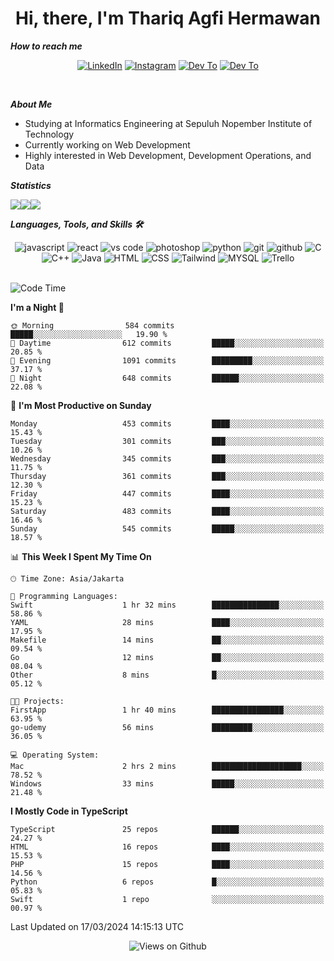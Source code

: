 <div align="center">
  <h1>Hi, there, I'm Thariq Agfi Hermawan</h1>
</div>


***How to reach me***
<p align='center'>
   <a href="https://www.linkedin.com/in/thariqagfihermawan" target="_blank"><img src="https://img.shields.io/badge/LinkedIn-0077B5?style=for-the-badge&logo=linkedin&logoColor=white" alt="LinkedIn"></a>
   <a href="https://www.instagram.com/thoriqagfi" target="_blank"><img src="https://img.shields.io/badge/Instagram-E4405F?style=for-the-badge&logo=instagram&logoColor=white" alt="Instagram"></a>
   <a href="https://medium.com/@thoriq.aghfi60" target="_blank"><img src="https://img.shields.io/badge/Medium-12100E?style=for-the-badge&logo=medium&logoColor=white" alt="Dev To"></a>
   <a href="https://linktr.ee/thoriqagfi" target="_blank"><img src="https://img.shields.io/badge/linktree-1de9b6?style=for-the-badge&logo=linktree&logoColor=white" alt="Dev To"></a>
</p>

<br>

***About Me***
- Studying at Informatics Engineering at Sepuluh Nopember Institute of Technology
- Currently working on Web Development
- Highly interested in Web Development, Development Operations, and Data

***Statistics***

<!-- [![GitHub Streak](http://github-readme-streak-stats.herokuapp.com?user=thoriqagfi&theme=dark)](https://git.io/streak-stats) -->

<div align="center">
  <div style="display: flex;">
    <img src="http://github-readme-streak-stats.herokuapp.com?user=thoriqagfi&theme=chartreuse-dark"/>
    <img src="https://github-readme-stats.vercel.app/api/top-langs/?username=thoriqagfi&layout=compact&&theme=chartreuse-dark&langs_count=8)](https://github.com/thoriqagfi"/>
    <img src="https://github-readme-stats.vercel.app/api?username=thoriqagfi&show_icons=true&theme=chartreuse-dark"/>
  </div>
</div>

<!-- [![Top Langs](https://github-readme-stats.vercel.app/api/top-langs/?username=thoriqagfi&layout=compact&&theme=chartreuse-dark&langs_count=8)](https://github.com/thoriqagfi)
< ![Agfi's GitHub stats](https://github-readme-stats.vercel.app/api?username=thoriqagfi&show_icons=true&theme=chartreuse-dark) -->

***Languages, Tools, and Skills 🛠***

  <div align="center">
    <img src="https://img.shields.io/badge/JavaScript-F7DF1E?style=for-the-badge&logo=javascript&logoColor=black" alt="javascript" />
    <img src="https://img.shields.io/badge/React-61DAFB?style=for-the-badge&logo=react&logoColor=black" alt="react" />
    <img src="https://img.shields.io/badge/vs%20code-007ACC?style=for-the-badge&logo=visual%20studio%20code&logoColor=white" alt="vs code" />
    <img src="https://img.shields.io/badge/adobe%20photoshop-31A8FF?style=for-the-badge&logo=adobe%20photoshop&logoColor=white" alt="photoshop" />
    <img src="https://img.shields.io/badge/python-3776AB?style=for-the-badge&logo=python&logoColor=white" alt="python" />
    <img src="https://img.shields.io/badge/Git-F05032?style=for-the-badge&logo=git&logoColor=white" alt="git" />
    <img src="https://img.shields.io/badge/GitHub-100000?style=for-the-badge&logo=github&logoColor=white" alt="github" />
    <img src="https://img.shields.io/badge/c-%2300599C.svg?style=for-the-badge&logo=c&logoColor=white" alt="C" />
    <img src="https://img.shields.io/badge/c++-%2300599C.svg?style=for-the-badge&logo=c%2B%2B&logoColor=white" alt="C++" />
    <img src="https://img.shields.io/badge/Java-ED8B00?style=for-the-badge&logo=java&logoColor=white" alt="Java"/>
    <img src="https://img.shields.io/badge/HTML5-E34F26?style=for-the-badge&logo=html5&logoColor=white" alt="HTML" />
    <img src="https://img.shields.io/badge/CSS-239120?&style=for-the-badge&logo=css3&logoColor=white" alt ="CSS" />
    <img src="https://img.shields.io/badge/tailwindcss-%2338B2AC.svg?style=for-the-badge&logo=tailwind-css&logoColor=white" alt="Tailwind" />
    <img src="https://img.shields.io/badge/MySQL-00000F?style=for-the-badge&logo=mysql&logoColor=white" alt="MYSQL" />
    <img src="https://img.shields.io/badge/Trello-%23026AA7.svg?style=for-the-badge&logo=Trello&logoColor=white" alt="Trello" />
  </div><br>

<!--START_SECTION:waka-->
![Code Time](http://img.shields.io/badge/Code%20Time-923%20hrs%205%20mins-blue)

**I'm a Night 🦉** 

```text
🌞 Morning                584 commits         █████░░░░░░░░░░░░░░░░░░░░   19.90 % 
🌆 Daytime                612 commits         █████░░░░░░░░░░░░░░░░░░░░   20.85 % 
🌃 Evening                1091 commits        █████████░░░░░░░░░░░░░░░░   37.17 % 
🌙 Night                  648 commits         ██████░░░░░░░░░░░░░░░░░░░   22.08 % 
```
📅 **I'm Most Productive on Sunday** 

```text
Monday                   453 commits         ████░░░░░░░░░░░░░░░░░░░░░   15.43 % 
Tuesday                  301 commits         ███░░░░░░░░░░░░░░░░░░░░░░   10.26 % 
Wednesday                345 commits         ███░░░░░░░░░░░░░░░░░░░░░░   11.75 % 
Thursday                 361 commits         ███░░░░░░░░░░░░░░░░░░░░░░   12.30 % 
Friday                   447 commits         ████░░░░░░░░░░░░░░░░░░░░░   15.23 % 
Saturday                 483 commits         ████░░░░░░░░░░░░░░░░░░░░░   16.46 % 
Sunday                   545 commits         █████░░░░░░░░░░░░░░░░░░░░   18.57 % 
```


📊 **This Week I Spent My Time On** 

```text
🕑︎ Time Zone: Asia/Jakarta

💬 Programming Languages: 
Swift                    1 hr 32 mins        ███████████████░░░░░░░░░░   58.86 % 
YAML                     28 mins             ████░░░░░░░░░░░░░░░░░░░░░   17.95 % 
Makefile                 14 mins             ██░░░░░░░░░░░░░░░░░░░░░░░   09.54 % 
Go                       12 mins             ██░░░░░░░░░░░░░░░░░░░░░░░   08.04 % 
Other                    8 mins              █░░░░░░░░░░░░░░░░░░░░░░░░   05.12 % 

🐱‍💻 Projects: 
FirstApp                 1 hr 40 mins        ████████████████░░░░░░░░░   63.95 % 
go-udemy                 56 mins             █████████░░░░░░░░░░░░░░░░   36.05 % 

💻 Operating System: 
Mac                      2 hrs 2 mins        ████████████████████░░░░░   78.52 % 
Windows                  33 mins             █████░░░░░░░░░░░░░░░░░░░░   21.48 % 
```

**I Mostly Code in TypeScript** 

```text
TypeScript               25 repos            ██████░░░░░░░░░░░░░░░░░░░   24.27 % 
HTML                     16 repos            ████░░░░░░░░░░░░░░░░░░░░░   15.53 % 
PHP                      15 repos            ████░░░░░░░░░░░░░░░░░░░░░   14.56 % 
Python                   6 repos             █░░░░░░░░░░░░░░░░░░░░░░░░   05.83 % 
Swift                    1 repo              ░░░░░░░░░░░░░░░░░░░░░░░░░   00.97 % 
```




 Last Updated on 17/03/2024 14:15:13 UTC
<!--END_SECTION:waka-->

<div align="center">
<img src="https://komarev.com/ghpvc/?username=thoriqagfi&color=blue" alt="Views on Github" />
</div>